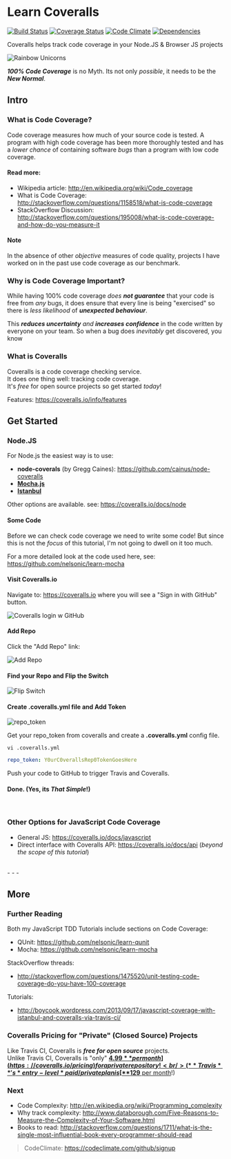 Learn Coveralls 
===============
[![Build Status](https://travis-ci.org/nelsonic/learn-coveralls.io.png?branch=master)](https://travis-ci.org/nelsonic/learn-coveralls.io) [![Coverage Status](https://coveralls.io/repos/nelsonic/learn-coveralls.io/badge.png?branch=master)](https://coveralls.io/r/nelsonic/learn-coveralls.io?branch=master) [![Code Climate](https://codeclimate.com/github/nelsonic/learn-coveralls.io.png)](https://codeclimate.com/github/nelsonic/learn-coveralls.io) [![Dependencies](https://david-dm.org/nelsonic/learn-coveralls.io.png?theme=shields.io)](https://david-dm.org/nelsonic/learn-coveralls.io)

Coveralls helps track code coverage in your Node.JS & Browser JS projects

![Rainbow Unicorns](http://i.imgur.com/HRG0EVa.png "Rainbow Unicorns")

***100% Code Coverage*** is no Myth.
Its not only *possible*, it needs to be the ***New Normal***.

## Intro

### What is Code Coverage?

Code coverage measures how much of your source code is tested. 
A program with high code coverage has been more thoroughly tested 
and has a *lower chance* of containing software *bugs* than a program
with low code coverage.

#### Read more:

- Wikipedia article: http://en.wikipedia.org/wiki/Code_coverage
- What is Code Coverage: http://stackoverflow.com/questions/1158518/what-is-code-coverage
- StackOverflow Discussion:  <br />
http://stackoverflow.com/questions/195008/what-is-code-coverage-and-how-do-you-measure-it

#### Note

In the absence of other *objective* measures of code quality, 
projects I have worked on in the past use code coverage as our benchmark. 


### Why is Code Coverage Important?

While having 100% code coverage *does* ***not guarantee*** that your code is
free from *any* bugs, it does ensure that every line is 
being "exercised" so there is *less likelihood* of ***unexpected behaviour***. 

This ***reduces uncertainty*** *and* ***increases confidence*** in the code 
written by everyone on your team.
So when a bug does *inevitably* get discovered, you know


### What is Coveralls

Coveralls is a code coverage checking service. <br />
It does one thing well: tracking code coverage. <br />
It's *free* for open source projects so get started *today*!

Features: https://coveralls.io/info/features

## Get Started

### Node.JS 

For Node.js the easiest way is to use: 

- **node-coverals** (by Gregg Caines): https://github.com/cainus/node-coveralls
- [**Mocha.js**](http://mochajs.org/)
- [**Istanbul**](https://github.com/gotwarlost/istanbul)

Other options are available. see: https://coveralls.io/docs/node

#### Some Code

Before we can check code coverage we need to write some code!
But since this is not the *focus* of this tutorial, I'm not going
to dwell on it too much. 

For a more detailed look at the code used here, see: 
https://github.com/nelsonic/learn-mocha

#### Visit Coveralls.io

Navigate to: https://coveralls.io where you will see a 
"Sign in with GitHub" button.

![Coveralls login w GitHub](http://i.imgur.com/jAXLW6o.png "Coveralls login")


#### Add Repo

Click the "Add Repo" link:

![Add Repo](http://i.imgur.com/Q9T54Bq.png "Add repo")


#### Find your Repo and Flip the Switch 

![Flip Switch](http://i.imgur.com/rNFNsJK.png "Flip Switch")


#### Create .coveralls.yml file and Add Token

![repo_token](http://i.imgur.com/D3CE8Mt.png "repo_token")

Get your repo_token from coveralls and create a **.coveralls.yml** config file.

`vi .coveralls.yml`


```yml
repo_token: Y0urC0verallsRep0TokenGoesHere
```

Push your code to GitHub to trigger Travis and Coveralls.


#### Done. (Yes, its *That Simple*!)


<br />

### Other Options for JavaScript Code Coverage

- General JS: https://coveralls.io/docs/javascript
- Direct interface with Coveralls API: https://coveralls.io/docs/api 
(*beyond the scope of this tutorial*)


<br />
- - -

## More

### Further Reading

Both my JavaScript TDD Tutorials include sections on Code Coverage:

- QUnit: https://github.com/nelsonic/learn-qunit
- Mocha: https://github.com/nelsonic/learn-mocha

StackOverflow threads:

- http://stackoverflow.com/questions/1475520/unit-testing-code-coverage-do-you-have-100-coverage

Tutorials:

- http://boycook.wordpress.com/2013/09/17/javascript-coverage-with-istanbul-and-coveralls-via-travis-ci/

### Coveralls Pricing for "Private" (Closed Source) Projects

Like Travis CI, Coveralls is ***free for open source*** projects. <br />
Unlike Travis CI, Coveralls is "only"
[**$4.99** per month](https://coveralls.io/pricing) 
for a private repository! <br />
(**Travis**'s *entry-level* paid/private plan is 
[**$129** per month](http://travis-ci.com/plans)!)

### Next

- Code Complexity: http://en.wikipedia.org/wiki/Programming_complexity
- Why track complexity: http://www.databorough.com/Five-Reasons-to-Measure-the-Complexity-of-Your-Software.html
- Books to read: http://stackoverflow.com/questions/1711/what-is-the-single-most-influential-book-every-programmer-should-read

> CodeClimate: https://codeclimate.com/github/signup
